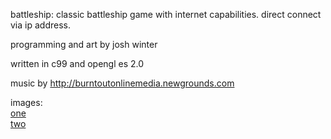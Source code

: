 battleship: classic battleship game with internet capabilities. direct connect via ip address.

programming and art by josh winter

written in c99 and opengl es 2.0

music by http://burntoutonlinemedia.newgrounds.com

images:  
[one](http://i.imgur.com/8aEodwA.png)  
[two](http://i.imgur.com/NJouY68.png)  

